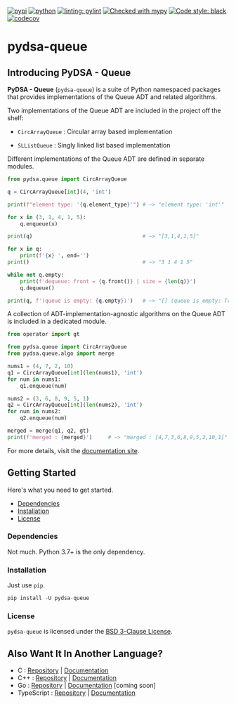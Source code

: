 [![pypi](https://img.shields.io/pypi/v/pydsa-queue.svg)](https://pypi.org/project/pydsa-queue/)
[![python](https://img.shields.io/pypi/pyversions/pydsa-queue.svg)](https://pypi.org/project/pydsa-queue/)
[![linting: pylint](https://img.shields.io/badge/linting-pylint-yellowgreen)](https://github.com/PyCQA/pylint)
[![Checked with mypy](http://www.mypy-lang.org/static/mypy_badge.svg)](http://mypy-lang.org/)
[![Code style: black](https://img.shields.io/badge/code%20style-black-000000.svg)](https://github.com/psf/black)
[![codecov](https://codecov.io/gh/engineer/pydsa-queue/branch/main/graphs/badge.svg)](https://codecov.io/github/engineer/pydsa-queue)

# pydsa-queue <!-- omit in toc -->

<!--intro-start-->

## Introducing PyDSA - Queue <!-- omit in toc -->

**PyDSA - Queue** (`pydsa-queue`) is a suite of Python namespaced packages that provides implementations of the Queue ADT and related algorithms.

Two implementations of the Queue ADT are included in the project off the shelf:

* `CircArrayQueue` : Circular array based implementation

* `SLListQueue` : Singly linked list based implementation

Different implementations of the Queue ADT are defined in separate modules.

```python
from pydsa.queue import CircArrayQueue

q = CircArrayQueue[int](4, 'int')

print(f"element type: '{q.element_type}'") # ~> "element type: 'int'"

for x in (3, 1, 4, 1, 5):
    q.enqueue(x)

print(q)                                   # ~> "[3,1,4,1,5]"

for x in q:
    print(f'{x} ', end='')
print()                                    # ~> "3 1 4 1 5"

while not q.empty:
    print(f'dequeue: front = {q.front()} | size = {len(q)}')
    q.dequeue()

print(q, f'(queue is empty: {q.empty})')   # ~> "[] (queue is empty: True)"

```
A collection of ADT-implementation-agnostic algorithms on the Queue ADT is 
included in a dedicated module.

```python
from operator import gt

from pydsa.queue import CircArrayQueue
from pydsa.queue.algo import merge

nums1 = (4, 7, 2, 10)
q1 = CircArrayQueue[int](len(nums1), 'int')
for num in nums1:
    q1.enqueue(num)

nums2 = (3, 6, 8, 9, 5, 1)
q2 = CircArrayQueue[int](len(nums2), 'int')
for num in nums2:
    q2.enqueue(num)

merged = merge(q1, q2, gt)
print(f'merged : {merged}')     # ~> "merged : [4,7,3,6,8,9,5,2,10,1]"
```
<!--intro-end-->

For more details, visit the <a href="https://KriztoferY.github.io/pydsa-queue" target="_blank">documentation site</a>.

<!--intro-start-->

## Getting Started <!-- omit in toc -->

Here's what you need to get started.

- [Dependencies](#dependencies)
- [Installation](#installation)
- [License](#license)

### Dependencies

Not much. Python 3.7+ is the only dependency.

### Installation

Just use `pip`.

```python
pip install -U pydsa-queue
```

### License

`pydsa-queue` is licensed under the <a href="https://github.com/KriztoferY/pydsa-queue/blob/main/LICENSE" target="_blank">BSD 3-Clause License</a>.

## Also Want It In Another Language? <!-- omit in toc -->

- C : <a href="https://github.com/KriztoferY/cdsa-queue" target="_blank">Repository</a> | <a href="https://KriztoferY.github.io/cdsa-queue" target="_blank">Documentation</a>
- C++ : <a href="https://github.com/KriztoferY/cppdsa-queue" target="_blank">Repository</a> | <a href="https://KriztoferY.github.io/cppdsa-queue" target="_blank">Documentation</a>
- Go : <a href="https://github.com/KriztoferY/godsa-queue" target="_blank">Repository</a> | <a href="https://KriztoferY.github.io/godsa-queue" target="_blank">Documentation</a> [coming soon]
- TypeScript : <a href="https://github.com/KriztoferY/tsdsa-queue" target="_blank">Repository</a> | <a href="https://KriztoferY.github.io/tsdsa-queue" target="_blank">Documentation</a>

<!--intro-end-->